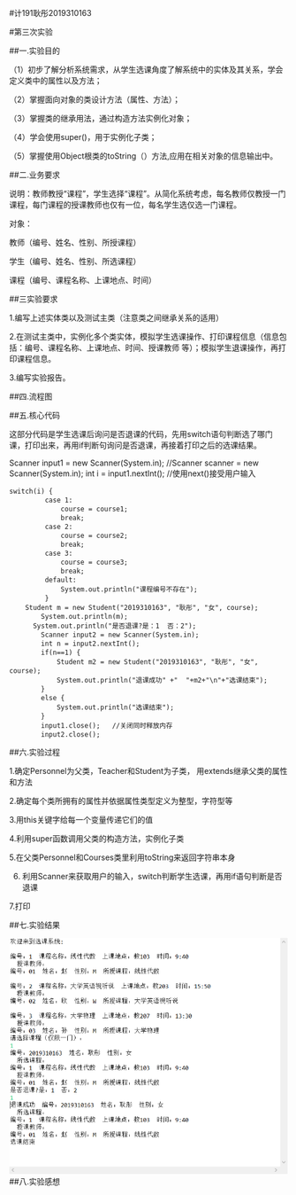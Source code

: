 #计191耿彤2019310163

#第三次实验

##一.实验目的

（1）初步了解分析系统需求，从学生选课角度了解系统中的实体及其关系，学会定义类中的属性以及方法；

（2）掌握面向对象的类设计方法（属性、方法）；

（3）掌握类的继承用法，通过构造方法实例化对象；

（4）学会使用super()，用于实例化子类；

（5）掌握使用Object根类的toString（）方法,应用在相关对象的信息输出中。

##二.业务要求

说明：教师教授“课程”，学生选择“课程”。从简化系统考虑，每名教师仅教授一门课程，每门课程的授课教师也仅有一位，每名学生选仅选一门课程。

对象：

教师（编号、姓名、性别、所授课程）

学生（编号、姓名、性别、所选课程）

课程（编号、课程名称、上课地点、时间）

##三实验要求

1.编写上述实体类以及测试主类（注意类之间继承关系的适用）

2.在测试主类中，实例化多个类实体，模拟学生选课操作、打印课程信息（信息包括：编号、课程名称、上课地点、时间、授课教师 等）；模拟学生退课操作，再打印课程信息。

3.编写实验报告。

##四.流程图

##五.核心代码

这部分代码是学生选课后询问是否退课的代码，先用switch语句判断选了哪门课，打印出来，再用if判断句询问是否退课，再接着打印之后的选课结果。


Scanner input1 = new Scanner(System.in);    //Scanner scanner = new Scanner(System.in);
int i = input1.nextInt();    //使用next()接受用户输入
```
switch(i) {
		 case 1:
			 course = course1;
			 break;
		 case 2:
			 course = course2;
			 break;
		 case 3:
			 course = course3;
			 break;
		 default:
			 System.out.println("课程编号不存在");
		 }
    Student m = new Student("2019310163", "耿彤", "女", course);
		System.out.println(m);
	  System.out.println("是否退课?是：1  否：2");
		Scanner input2 = new Scanner(System.in); 
		int n = input2.nextInt();
		if(n==1) {
			Student m2 = new Student("2019310163", "耿彤", "女", course);
			System.out.println("退课成功" +"  "+m2+"\n"+"选课结束");
		}
		else {
			System.out.println("选课结束");
		}
		input1.close();   //关闭同时释放内存
		input2.close();
```

##六.实验过程

1.确定Personnel为父类，Teacher和Student为子类， 用extends继承父类的属性和方法

2.确定每个类所拥有的属性并依据属性类型定义为整型，字符型等

3.用this关键字给每一个变量传递它们的值

4.利用super函数调用父类的构造方法，实例化子类

5.在父类Personnel和Courses类里利用toString来返回字符串本身

6. 利用Scanner来获取用户的输入，switch判断学生选课，再用if语句判断是否退课

7.打印

##七.实验结果

![a](https://github.com/gengtong-191/shiyansan/blob/main/105edb2575a3f1d1fb3500ca112f499.png)
##八.实验感想


